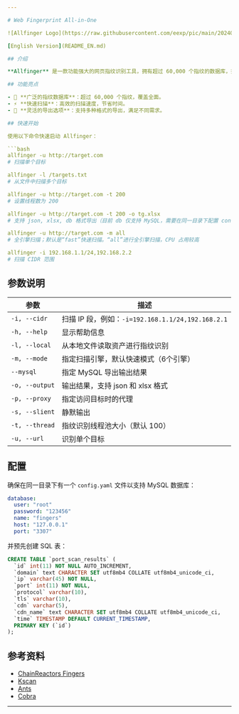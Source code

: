 ```yaml
---

# Web Fingerprint All-in-One

![Allfinger Logo](https://raw.githubusercontent.com/eexp/pic/main/202408201730719.png)

[English Version](README_EN.md)

## 介绍

**Allfinger** 是一款功能强大的网页指纹识别工具，拥有超过 60,000 个指纹的数据库，提供快速且灵活的扫描能力。

## 功能亮点

- 🚀 **广泛的指纹数据库**：超过 60,000 个指纹，覆盖全面。
- ⚡ **快速扫描**：高效的扫描速度，节省时间。
- 📂 **灵活的导出选项**：支持多种格式的导出，满足不同需求。

## 快速开始

使用以下命令快速启动 Allfinger：

```bash
allfinger -u http://target.com 
# 扫描单个目标

allfinger -l /targets.txt
# 从文件中扫描多个目标

allfinger -u http://target.com -t 200 
# 设置线程数为 200

allfinger -u http://target.com -t 200 -o tg.xlsx
# 支持 json, xlsx, db 格式导出（目前 db 仅支持 MySQL，需要在同一目录下配置 config.yaml）

allfinger -u http://target.com -m all
# 全引擎扫描；默认是“fast”快速扫描。“all”进行全引擎扫描，CPU 占用较高

allfinger -i 192.168.1.1/24,192.168.2.2
# 扫描 CIDR 范围
```

## 参数说明

| 参数 | 描述 |
|------|------|
| `-i, --cidr` | 扫描 IP 段，例如：`-i=192.168.1.1/24,192.168.2.1` |
| `-h, --help` | 显示帮助信息 |
| `-l, --local` | 从本地文件读取资产进行指纹识别 |
| `-m, --mode` | 指定扫描引擎，默认快速模式（6个引擎） |
| `--mysql` | 指定 MySQL 导出输出结果 |
| `-o, --output` | 输出结果，支持 json 和 xlsx 格式 |
| `-p, --proxy` | 指定访问目标时的代理 |
| `-s, --slient` | 静默输出 |
| `-t, --thread` | 指纹识别线程池大小（默认 100） |
| `-u, --url` | 识别单个目标 |

## 配置

确保在同一目录下有一个 `config.yaml` 文件以支持 MySQL 数据库：

```yaml
database:
  user: "root"
  password: "123456"
  name: "fingers"
  host: "127.0.0.1"
  port: "3307"
```

并预先创建 SQL 表：

```sql
CREATE TABLE `port_scan_results` (
  `id` int(11) NOT NULL AUTO_INCREMENT,
  `domain` text CHARACTER SET utf8mb4 COLLATE utf8mb4_unicode_ci,
  `ip` varchar(45) NOT NULL,
  `port` int(11) NOT NULL,
  `protocol` varchar(10),
  `tls` varchar(10),
  `cdn` varchar(5),
  `cdn_name` text CHARACTER SET utf8mb4 COLLATE utf8mb4_unicode_ci,
  `time` TIMESTAMP DEFAULT CURRENT_TIMESTAMP,
  PRIMARY KEY (`id`)
);
```

## 参考资料

- [ChainReactors Fingers](https://github.com/chainreactors/fingers)
- [Kscan](https://github.com/lcvvvv/kscan/)
- [Ants](https://github.com/panjf2000/ants/)
- [Cobra](https://github.com/spf13/cobra)

---
```

